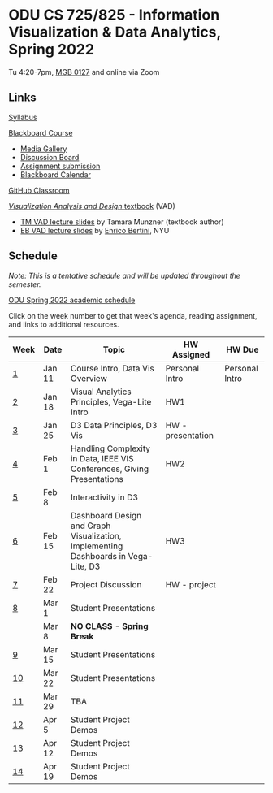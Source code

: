 # ODU CS 725/825 - Information Visualization & Data Analytics, Spring 2022

Tu 4:20-7pm, [MGB 0127](https://www.odu.edu/ts/labs-classrooms/technology-classrooms/mgb) and online via Zoom

## Links

[Syllabus](syllabus.md)

[Blackboard Course](https://www.blackboard.odu.edu/ultra/courses/_394424_1/cl/outline)
* [Media Gallery](https://www.blackboard.odu.edu/webapps/blackboard/content/launchLink.jsp?course_id=_394424_1&tool_id=_5549_1&tool_type=TOOL&mode=cpview&mode=reset)
* [Discussion Board](https://www.blackboard.odu.edu/webapps/blackboard/content/launchLink.jsp?course_id=_394424_1&tool_id=_2588_1&tool_type=TOOL&mode=cpview&mode=reset)
* [Assignment submission](https://www.blackboard.odu.edu/webapps/blackboard/content/listContentEditable.jsp?content_id=_10420532_1&course_id=_394424_1&mode=reset)
* [Blackboard Calendar](https://www.blackboard.odu.edu/webapps/blackboard/content/launchLink.jsp?course_id=_394424_1&tool_id=_152_1&tool_type=TOOL&mode=cpview&mode=reset)

[GitHub Classroom](https://classroom.github.com/classrooms/76785200-odu-cs-725-information-visualization-spring-2022)

[*Visualization Analysis and Design* textbook](https://www.cs.ubc.ca/~tmm/vadbook/) (VAD)
* [TM VAD lecture slides](https://www.cs.ubc.ca/~tmm/talks.html#vadallslides) by Tamara Munzner (textbook author)
* [EB VAD lecture slides](http://bit.ly/lecture-slides-iv16) by [Enrico Bertini](http://enrico.bertini.io/), NYU

## Schedule

*Note: This is a tentative schedule and will be updated throughout the semester.*

[ODU Spring 2022 academic schedule](https://www.odu.edu/academics/calendar/spring)

Click on the week number to get that week's agenda, reading assignment, and links to additional resources.

|Week |Date|Topic|HW Assigned|HW Due|
|---|---|---|---|---|
|[1](agenda.md#week-1)|	Jan 11|	Course Intro, Data Vis Overview | Personal Intro | Personal Intro|
|[2](agenda.md#week-2)|	Jan 18|	Visual Analytics Principles, Vega-Lite Intro | HW1 |  |
|[3](agenda.md#week-3)|	Jan 25|	D3 Data Principles, D3 Vis  | HW - presentation | |
|[4](agenda.md#week-4)|	Feb 1| Handling Complexity in Data, IEEE VIS Conferences, Giving Presentations | HW2 | | 
|[5](agenda.md#week-5)|	Feb 8| Interactivity in D3| | | 
|[6](agenda.md#week-6)|	Feb 15|	Dashboard Design and Graph Visualization, Implementing Dashboards in Vega-Lite, D3| HW3 | | 
|[7](agenda.md#week-7)|	Feb 22|	Project Discussion | HW - project | | 
|[8](agenda.md#week-8)|	Mar 1|	Student Presentations | | | 
||	Mar 8|	**NO CLASS - Spring Break** | | | 
|[9](agenda.md#week-9)|	Mar 15|	Student Presentations | | | 
|[10](agenda.md#week-10)| Mar 22|	Student Presentations | | | 
|[11](agenda.md#week-11)| Mar 29|	TBA | | | 
|[12](agenda.md#week-12)| Apr 5|	Student Project Demos | | | 
|[13](agenda.md#week-13)| Apr 12|	Student Project Demos | | | 
|[14](agenda.md#week-14)| Apr 19|	Student Project Demos | | | 

